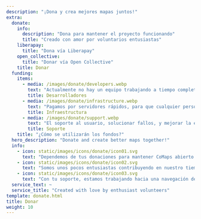 ```yaml
---
description: "¡Dona y crea mejores mapas juntos!"
extra:
  donate:
    info:
      description: "Dona para mantener el proyecto funcionando"
      title: "Creado con amor por voluntarios entusiastas"
    liberapay:
      title: "Dona vía Liberapay"
    open_collective:
      title: "Donar vía Open Collective"
    title: Donar
  funding:
    items:
      - media: /images/donate/developers.webp
        text: "Actualmente no hay un equipo trabajando a tiempo completo en el desarrollo de nuevas funcionalidades y mejora del servicio. Para una evolución constante del producto, se necesitaría un equipo base dedicado."
        title: Desarrolladores
      - media: /images/donate/infrastructure.webp
        text: "Pagamos por servidores rápidos, para que cualquier persona del mundo pueda descargar gratis actualizaciones del mapa sin retardos. Las transferencias de datos de mapas son cientos de TeraBytes al mes, y la cantidad sigue creciendo."
        title: Infraestructura
      - media: /images/donate/support.webp
        text: "El soporte al usuario, solucionar fallos, y mejorar la estabilidad de la aplicación son nuestras principales prioridades. La lista de solicitudes y los informes de fallos aumentan cada día, y hay muchas solicitudes de soporte a las que responder en la App Store, en Google Play, y en correos electrónicos de solicitud de ayuda."
        title: Soporte
    title: "¿Cómo se utilizarán los fondos?"
  hero_description: "Donate and create better maps together!"
  info:
    - icon: static/images/icons/donate/icon01.svg
      text: "Dependemos de tus donaciones para mantener CoMaps abierto y libre"
    - icon: static/images/icons/donate/icon02.svg
      text: "Somos unos pocos entusiastas contribuyendo en nuestro tiempo libre. Amamos lo que hacemos, y amamos a nuestros usuarios"
    - icon: static/images/icons/donate/icon03.svg
      text: "Con tu soporte, estamos trabajando hacia una navegación de mapas enfocada a la privacidad, que es la opción preferida en el mercado"
  service_text: ~
  service_title: "Created with love by enthusiast volunteers"
template: donate.html
title: Donar
weight: 10
---
```

